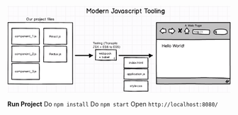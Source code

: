 ![](https://github.com/mhmtyilmaz/reactExample/blob/master/introReact.png)





**Run Project**
Do `npm install`
Do `npm start`
Open `http://localhost:8080/`
